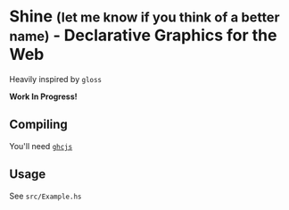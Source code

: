 # Shine <small>(let me know if you think of a better name)</small> - Declarative Graphics for the Web

Heavily inspired by `gloss`

**Work In Progress!**

## Compiling

You'll need [`ghcjs`](https://github.com/ghcjs/ghcjs)

## Usage

See `src/Example.hs`
